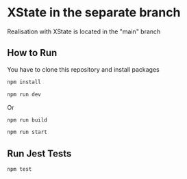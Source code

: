 # XState in the separate branch
Realisation with XState is located in the "main" branch

## How to Run

You have to clone this repository and install packages

```bash
npm install
```

```bash
npm run dev
```

Or

```bash
npm run build
```

```bash
npm run start
```

## Run Jest Tests

```bash
npm test
```
